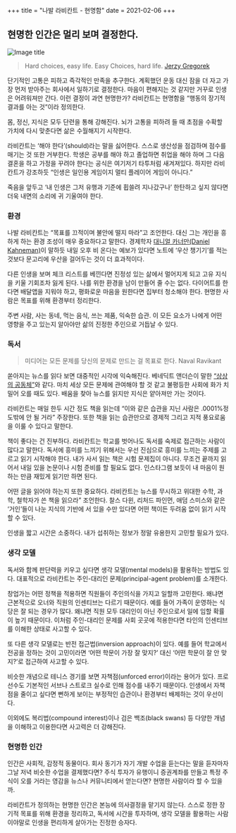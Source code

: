 +++
title = "나발 라비칸트 - 현명함"
date = 2021-02-06
+++

## 현명한 인간은 멀리 보며 결정한다.

![Image title](https://bear-images.sfo2.cdn.digitaloceanspaces.com/kang-1662213878.webp)

> Hard choices, easy life. Easy Choices, hard life.
> [Jerzy Gregorek](https://medium.com/mind-cafe/hard-choices-easy-life-what-should-they-mean-to-you-206fc87c78cf#:\~:text=%E2%80%9CHard%20choices%2C%20easy%20life.,point%20in%20his%20TED%20talk.)

단기적인 고통은 피하고 즉각적인 만족을 추구한다. 계획했던 운동 대신 잠을 더 자고 가장 먼저 받아주는 회사에서 일하기로 결정한다. 마음이 편해지는 것 같지만 거꾸로 인생은 어려워져만 간다. 이런 결정이 과연 현명한가? 라비칸트는 현명함을 “행동의 장기적 결과를 아는 것”이라 정의한다.

몸, 정신, 지식은 모두 단련을 통해 강해진다. 뇌가 고통을 피하려 들 때 초점을 수확할 가치에 다시 맞춘다면 삶은 수월해지기 시작한다.

라비칸트는 ‘해야 한다’(should)라는 말을 싫어한다. 스스로 생산성을 점검하며 점수를 매기는 것 또한 거부한다. 학생은 공부를 해야 하고 졸업하면 취업을 해야 하며 그 다음 결혼을 하고 가정을 꾸려야 한다는 공식은 여기저기 타투처럼 새겨져있다. 하지만 라비칸트가 강조하듯 “인생은 일인용 게임이지 멀티 플레이어 게임이 아니다.”

죽음을 앞두고 ‘내 인생은 그저 유행과 기준에 휩쓸려 지나갔구나’ 한탄하고 싶지 않다면 더욱 내면의 소리에 귀 기울여야 한다.

### 환경

나발 라비칸트는 “목표를 끄적이며 불안에 떨지 마라”고 조언한다. 대신 그는 개인을 흥하게 하는 환경 조성이 매우 중요하다고 말한다. 경제학자 [대니얼 카너만(Daniel Kahneman)](https://www.aladin.co.kr/shop/wproduct.aspx?ItemId=140135544)이 말하듯 내일 오후 비 온다는 예보가 있다면 노트에 ‘우산 챙기기’를 적는 것보다 문고리에 우산을 걸어두는 것이 더 효과적이다.

다른 인생을 보며 체크 리스트를 베낀다면 진정성 있는 삶에서 멀어지게 되고 고유 지식을 키울 기회조차 잃게 된다. 나를 위한 환경을 남이 만들어 줄 수는 없다. 다이어트를 한다면 배달앱을 지워야 하고, 평화로운 마음을 원한다면 집부터 청소해야 한다. 현명한 사람은 목표를 위해 환경부터 정리한다.

주변 사람, 사는 동네, 먹는 음식, 쓰는 제품, 익숙한 습관. 이 모든 요소가 나에게 어떤 영향을 주고 있는지 알아야만 삶의 진정한 주인으로 거듭날 수 있다.

### 독서

> 미디어는 모든 문제를 당신의 문제로 만드는 걸 목표로 한다.
> Naval Ravikant

쏟아지는 뉴스를 읽다 보면 대중적인 시각에 익숙해진다. 베네딕트 앤더슨이 말한 [“상상의 공동체”](https://www.pressian.com/pages/articles/243215?no=243215)와 같다. 마치 세상 모든 문제에 관여해야 할 것 같고 불평등한 사회에 화가 치밀어 오를 때도 있다. 배움을 찾아 뉴스를 읽지만 지식은 얕아져만 가는 것이다.

라비칸트는 매일 한두 시간 정도 책을 읽는데 “이와 같은 습관을 지닌 사람은 .0001%정도밖에 안 될 거라” 주장한다. 또한 책을 읽는 습관만으로 경제적 그리고 지적 풍요로움을 이룰 수 있다고 말한다.

책이 좋다는 건 진부하다. 라비칸트는 학교를 벗어나도 독서를 숙제로 접근하는 사람이 많다고 말한다. 독서에 흥미를 느끼기 위해서는 우선 진심으로 흥미를 느끼는 주제를 고르고 읽기 시작해야 한다. 내가 사서 읽는 책은 시험 문제집이 아니다. 무조건 끝까지 읽어서 내일 있을 논문이나 시험 준비를 할 필요도 없다. 인스타그램 보듯이 내 마음이 원하는 만큼 재밌게 읽기만 하면 된다.

어떤 글을 읽어야 하는지 또한 중요하다. 라비칸트는 뉴스를 무시하고 위대한 수학, 과학, 철학자가 쓴 책을 읽으라” 조언한다. 찰스 다윈, 리처드 파인먼, 애덤 스미스와 같은 ‘거인’들이 나눈 지식의 기반에 서 있을 수만 있다면 어떤 책이든 두려움 없이 읽기 시작할 수 있다.

인생을 짧고 시간은 소중하다. 내가 섭취하는 정보가 정말 유용한지 고민할 필요가 있다.

### 생각 모델

독서와 함께 판단력을 키우고 싶다면 생각 모델(mental models)을 활용하는 방법도 있다. 대표적으로 라비칸트는 주인-대리인 문제(principal-agent problem)를 소개한다.

창업가는 어떤 정책을 적용하면 직원들이 주인의식을 가지고 일할까 고민한다. 왜냐면 근본적으로 오너와 직원의 인센티브는 다르기 때문이다. 예를 들어 가족이 운영하는 식당은 잘 되는 경우가 많다. 왜냐면 직원 모두 대리인이 아닌 주인으로서 일에 임할 확률이 높기 때문이다. 이처럼 주인-대리인 문제를 사회 곳곳에 적용한다면 타인의 인센티브를 이해한 상태로 사고할 수 있다.

또 다른 생각 모델로는 반전 접근법(inversion approach)이 있다. 예를 들어 학교에서 전공을 정하는 것이 고민이라면 ‘어떤 학문이 가장 잘 맞지?’ 대신 ‘어떤 학문이 잘 안 맞지?’로 접근하여 사고할 수 있다.

비슷한 개념으로 테니스 경기를 보면 자책점(unforced error)이라는 용어가 있다. 프로 선수도 기본적인 서브나 스트로크 실수로 인해 점수를 내주기 때문이다. 인생에서 자책점을 줄이고 싶다면 뻔하게 보이는 부정적인 습관이나 환경부터 배제하는 것이 우선이다.

이외에도 복리법(compound interest)이나 검은 백조(black swans) 등 다양한 개념을 이해하고 이용한다면 사고력은 더 강해진다.

### 현명한 인간

인간은 사회적, 감정적 동물이다. 회사 동기가 자기 개발 수업을 듣는다는 말을 듣자마자 그날 저녁 비슷한 수업을 결제했다면? 주식 투자가 유행이니 증권계좌를 만들고 특정 주식이 오를 거라는 영감을 뉴스나 커뮤니티에서 얻는다면? 현명한 사람이라 할 수 있을까.

라비칸트가 정의하는 현명한 인간은 본능에 의사결정을 맡기지 않는다. 스스로 정한 장기적 목표를 위해 환경을 정리하고, 독서에 시간을 투자하며, 생각 모델을 활용하는 사람이야말로 인생을 편리하게 살아가는 진정한 승자다.